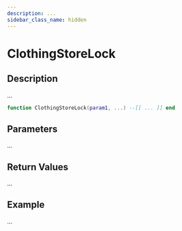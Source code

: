 ```yaml
---
description: ...
sidebar_class_name: hidden
---
```


# ClothingStoreLock

## Description

...

```lua
function ClothingStoreLock(param1, ...) --[[ ... ]] end
```

## Parameters

...

## Return Values

...

## Example

...

